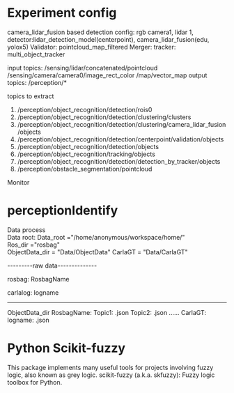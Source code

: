 # Experiment config
camera_lidar_fusion based detection
config: rgb camera1, lidar 1,
detector:lidar_detection_model(centerpoint), camera_lidar_fusion(edu, yolox5)
Validator: pointcloud_map_filtered
Merger: 
tracker: multi_object_tracker

input topics:
/sensing/lidar/concatenated/pointcloud
/sensing/camera/camera0/image_rect_color
/map/vector_map
output topics:
/perception/*

topics to extract
1. /perception/object_recognition/detection/rois0
2. /perception/object_recognition/detection/clustering/clusters
3. /perception/object_recognition/detection/clustering/camera_lidar_fusion/objects
4. /perception/object_recognition/detection/centerpoint/validation/objects
5. /perception/object_recognition/detection/objects
6. /perception/object_recognition/tracking/objects
7. /perception/object_recognition/detection/detection_by_tracker/objects
8. /perception/obstacle_segmentation/pointcloud

Monitor 

# perceptionIdentify
Data process  
Data root: Data_root ="/home/anonymous/workspace/home/"  
Ros_dir ="rosbag"   
ObjectData_dir = "Data/ObjectData"
CarlaGT = "Data/CarlaGT"  

---------raw data--------------

rosbag:
    RosbagName

carlalog:
    logname

--------------------------------
ObjectData_dir
    RosbagName:
        Topic1: 
                .json
        Topic2:
                .json
    ......
CarlaGT:
    logname:
            .json
    

# Python Scikit-fuzzy
This package implements many useful tools for projects involving fuzzy logic, also known as grey logic. 
scikit-fuzzy (a.k.a. skfuzzy): Fuzzy logic toolbox for Python.